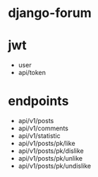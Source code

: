 # django-forum

# jwt

- user
- api/token

# endpoints

- api/v1/posts
- api/v1/comments
- api/v1/statistic
- api/v1/posts/pk/like
- api/v1/posts/pk/dislike
- api/v1/posts/pk/unlike
- api/v1/posts/pk/undislike
